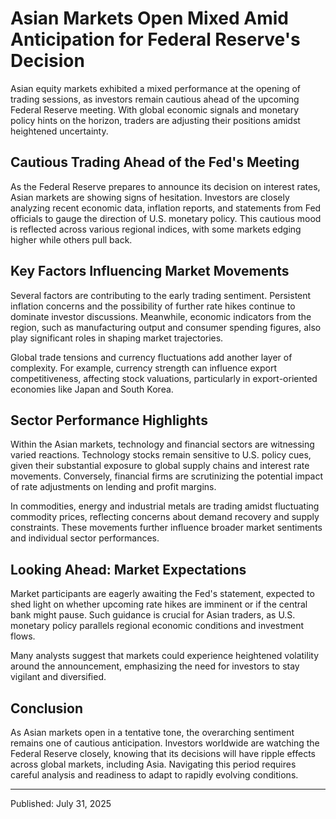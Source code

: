 # Asian Markets Open Mixed Amid Anticipation for Federal Reserve's Decision

Asian equity markets exhibited a mixed performance at the opening of trading sessions, as investors remain cautious ahead of the upcoming Federal Reserve meeting. With global economic signals and monetary policy hints on the horizon, traders are adjusting their positions amidst heightened uncertainty.

## Cautious Trading Ahead of the Fed's Meeting

As the Federal Reserve prepares to announce its decision on interest rates, Asian markets are showing signs of hesitation. Investors are closely analyzing recent economic data, inflation reports, and statements from Fed officials to gauge the direction of U.S. monetary policy. This cautious mood is reflected across various regional indices, with some markets edging higher while others pull back.

## Key Factors Influencing Market Movements

Several factors are contributing to the early trading sentiment. Persistent inflation concerns and the possibility of further rate hikes continue to dominate investor discussions. Meanwhile, economic indicators from the region, such as manufacturing output and consumer spending figures, also play significant roles in shaping market trajectories.

Global trade tensions and currency fluctuations add another layer of complexity. For example, currency strength can influence export competitiveness, affecting stock valuations, particularly in export-oriented economies like Japan and South Korea.

## Sector Performance Highlights

Within the Asian markets, technology and financial sectors are witnessing varied reactions. Technology stocks remain sensitive to U.S. policy cues, given their substantial exposure to global supply chains and interest rate movements. Conversely, financial firms are scrutinizing the potential impact of rate adjustments on lending and profit margins.

In commodities, energy and industrial metals are trading amidst fluctuating commodity prices, reflecting concerns about demand recovery and supply constraints. These movements further influence broader market sentiments and individual sector performances.

## Looking Ahead: Market Expectations

Market participants are eagerly awaiting the Fed's statement, expected to shed light on whether upcoming rate hikes are imminent or if the central bank might pause. Such guidance is crucial for Asian traders, as U.S. monetary policy parallels regional economic conditions and investment flows.

Many analysts suggest that markets could experience heightened volatility around the announcement, emphasizing the need for investors to stay vigilant and diversified.

## Conclusion

As Asian markets open in a tentative tone, the overarching sentiment remains one of cautious anticipation. Investors worldwide are watching the Federal Reserve closely, knowing that its decisions will have ripple effects across global markets, including Asia. Navigating this period requires careful analysis and readiness to adapt to rapidly evolving conditions.

---

Published: July 31, 2025
